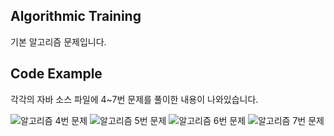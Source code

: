 ## Algorithmic Training

기본 알고리즘 문제입니다.

## Code Example

각각의 자바 소스 파일에 4~7번 문제를 풀이한 내용이 나와있습니다.

![알고리즘 4번 문제](./img/algorithm4.png)
![알고리즘 5번 문제](./img/algorithm5.png)
![알고리즘 6번 문제](./img/algorithm6.png)
![알고리즘 7번 문제](./img/algorithm7.png)
